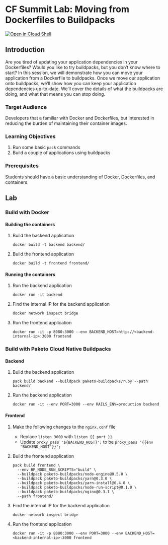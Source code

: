 # CF Summit Lab: Moving from Dockerfiles to Buildpacks

[![Open in Cloud Shell](http://gstatic.com/cloudssh/images/open-btn.svg)](https://console.cloud.google.com/cloudshell/editor?cloudshell_image=gcr.io/summit-labs/paketo:latest&cloudshell_git_repo=https%3A%2F%2Fgithub.com%2Fryanmoran%2Fsummit-hands-on-labs&cloudshell_working_dir=2021%2FPaketo&cloudshell_tutorial=README.md)

## Introduction

Are you tired of updating your application dependencies in your Dockerfiles?
Would you like to try buildpacks, but you don’t know where to start? In this
session, we will demonstrate how you can move your application from a
Dockerfile to buildpacks. Once we move our application onto buildpacks, we’ll
show how you can keep your application dependencies up-to-date. We’ll cover the
details of what the buildpacks are doing, and what that means you can stop
doing.

### Target Audience

Developers that a familiar with Docker and Dockerfiles, but interested in
reducing the burden of maintaining their container images.

### Learning Objectives

1. Run some basic `pack` commands
1. Build a couple of applications using buildpacks

### Prerequisites

Students should have a basic understanding of Docker, Dockerfiles, and containers.

## Lab

### Build with Docker

#### Building the containers
1. Build the backend application
   ```
   docker build -t backend backend/
   ```

1. Build the frontend application
   ```
   docker build -t frontend frontend/
   ```

#### Running the containers

1. Run the backend application
   ```
   docker run -it backend
   ```

1. Find the internal IP for the backend application
   ```
   docker network inspect bridge
   ```

1. Run the frontend application
   ```
   docker run -it -p 8080:3000 --env BACKEND_HOST=http://<backend-internal-ip>:3000 frontend
   ```


### Build with Paketo Cloud Native Buildpacks

#### Backend

1. Build the backend application
   ```
   pack build backend --buildpack paketo-buildpacks/ruby --path backend/
   ```

1. Run the backend application
   ```
   docker run -it --env PORT=3000 --env RAILS_ENV=production backend
   ```


#### Frontend

1. Make the following changes to the `nginx.conf` file
   - Replace `listen 3000` with `listen {{ port }}`
   - Update `proxy_pass '${BACKEND_HOST}';` to be `proxy_pass '{{env "BACKEND_HOST"}}';`

1. Build the frontend application
   ```
   pack build frontend \
     --env BP_NODE_RUN_SCRIPTS="build" \
     --buildpack paketo-buildpacks/node-engine@0.5.0 \
     --buildpack paketo-buildpacks/yarn@0.3.0 \
     --buildpack paketo-buildpacks/yarn-install@0.4.0 \
     --buildpack paketo-buildpacks/node-run-script@0.1.0 \
     --buildpack paketo-buildpacks/nginx@0.3.1 \
     --path frontend/
   ```

1. Find the internal IP for the backend application
   ```
   docker network inspect bridge
   ```

1. Run the frontend application
   ```
   docker run -it -p 8080:3000 --env PORT=3000 --env BACKEND_HOST=<backend-internal-ip>:3000 frontend
   ```

